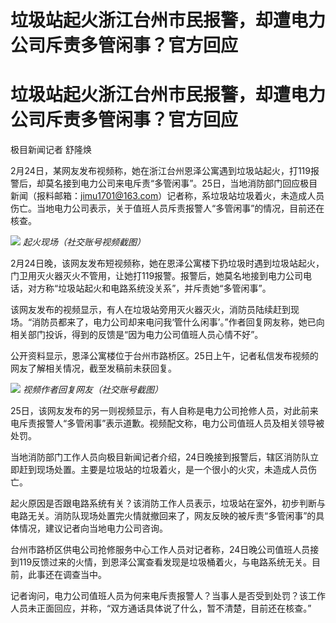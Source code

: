 # 垃圾站起火浙江台州市民报警，却遭电力公司斥责多管闲事？官方回应

# 垃圾站起火浙江台州市民报警，却遭电力公司斥责多管闲事？官方回应

极目新闻记者 舒隆焕

2月24日，某网友发布视频称，她在浙江台州恩泽公寓遇到垃圾站起火，打119报警后，却莫名接到电力公司来电斥责“多管闲事”。25日，当地消防部门回应极目新闻（报料邮箱：jimu1701@163.com）记者称，系垃圾站垃圾着火，未造成人员伤亡。当地电力公司表示，关于值班人员斥责报警人“多管闲事”的情况，目前还在核查。

![](https://inews.gtimg.com/om_bt/OSMjkY4tg8GGr7lHNIIpJVsqUEfz86zpQsEbYM9VWi0OIAA/1000)
_起火现场（社交账号视频截图）_

2月24日晚，该网友发布短视频称，她在恩泽公寓楼下扔垃圾时遇到垃圾站起火，门卫用灭火器灭火不管用，让她打119报警。报警后，她莫名地接到电力公司电话，对方称“垃圾站起火和电路系统没关系”，并斥责她“多管闲事”。

该网友发布的视频显示，有人在垃圾站旁用灭火器灭火，消防员陆续赶到现场。“消防员都来了，电力公司却来电问我‘管什么闲事’。”作者回复网友称，她已向相关部门投诉，得到的反馈是“因为电力公司值班人员心情不好”。

公开资料显示，恩泽公寓楼位于台州市路桥区。25日上午，记者私信发布视频的网友了解相关情况，截至发稿前未获回复。

![](https://inews.gtimg.com/om_bt/Oqun3-WfuSk40jbyEI7lJmpG6712UV_T415b4d0G59TA8AA/1000)
_视频作者回复网友（社交账号截图）_

25日，该网友发布的另一则视频显示，有人自称是电力公司抢修人员，对此前来电斥责报警人“多管闲事”表示道歉。视频配文称，电力公司值班人员及相关领导被处罚。

当地消防部门工作人员向极目新闻记者介绍，24日晚接到报警后，辖区消防队立即赶到现场处置。主要是垃圾站的垃圾着火，是一个很小的火灾，未造成人员伤亡。

起火原因是否跟电路系统有关？该消防工作人员表示，垃圾站在室外，初步判断与电路无关。消防队现场处置完火情就撤回来了，网友反映的被斥责“多管闲事”的具体情况，建议记者向当地电力公司咨询。

台州市路桥区供电公司抢修服务中心工作人员对记者称，24日晚公司值班人员接到119反馈过来的火情，到恩泽公寓查看发现是垃圾桶着火，与电路系统无关。目前，此事还在调查当中。

记者询问，电力公司值班人员为何来电斥责报警人？当事人是否受到处罚？该工作人员未正面回应，并称，“双方通话具体说了什么，暂不清楚，目前还在核查。”


